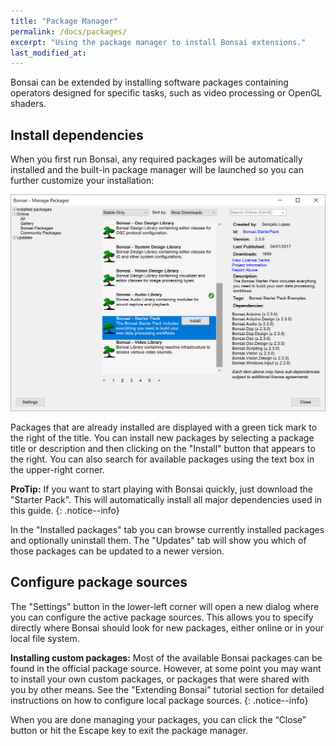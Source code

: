 ```yaml
---
title: "Package Manager"
permalink: /docs/packages/
excerpt: "Using the package manager to install Bonsai extensions."
last_modified_at: 
---
```


Bonsai can be extended by installing software packages containing operators designed for specific tasks, such as video processing or OpenGL shaders.

## Install dependencies

When you first run Bonsai, any required packages will be automatically installed and the built-in package manager will be launched so you can further customize your installation:

![The Bonsai package manager](/assets/images/packagemanager.png)

Packages that are already installed are displayed with a green tick mark to the right of the title. You can install new packages by selecting a package title or description and then clicking on the "Install" button that appears to the right. You can also search for available packages using the text box in the upper-right corner.

**ProTip:** If you want to start playing with Bonsai quickly, just download the "Starter Pack". This will automatically install all major dependencies used in this guide.
{: .notice--info}

In the "Installed packages" tab you can browse currently installed packages and optionally uninstall them. The "Updates" tab will show you which of those packages can be updated to a newer version.

## Configure package sources 

The "Settings" button in the lower-left corner will open a new dialog where you can configure the active package sources. This allows you to specify directly where Bonsai should look for new packages, either online or in your local file system.

**Installing custom packages:** Most of the available Bonsai packages can be found in the official package source. However, at some point you may want to install your own custom packages, or packages that were shared with you by other means. See the "Extending Bonsai" tutorial section for detailed instructions on how to configure local package sources.
{: .notice--info}

When you are done managing your packages, you can click the “Close” button or hit the Escape key to exit the package manager.